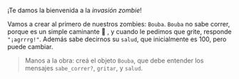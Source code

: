 ¡Te damos la bienvenida a la _invasión zombie_!

Vamos a crear al primero de nuestros zombies: `Bouba`. `Bouba` no sabe correr, porque es un simple caminante :walking: , y cuando le pedimos que grite, responde `"¡agrrrg!"`. Además sabe decirnos su `salud`, que inicialmente es 100, pero puede cambiar.

> Manos a la obra: creá el objeto `Bouba`, que debe entender los mensajes `sabe_correr?`, `gritar`, y `salud`.